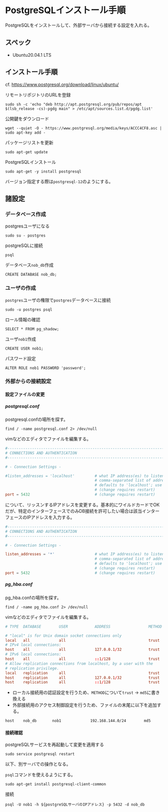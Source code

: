 # PostgreSQLインストール手順
PostgreSQLをインストールして、外部サーバから接続する設定を入れる。

## スペック
- Ubuntu20.04.1 LTS

## インストール手順

cf. https://www.postgresql.org/download/linux/ubuntu/  

リモートリポジトリのURLを登録
```
sudo sh -c 'echo "deb http://apt.postgresql.org/pub/repos/apt $(lsb_release -cs)-pgdg main" > /etc/apt/sources.list.d/pgdg.list'
```

公開鍵をダウンロード
```
wget --quiet -O - https://www.postgresql.org/media/keys/ACCC4CF8.asc | sudo apt-key add -
```

パッケージリストを更新
```
sudo apt-get update
```

PostgreSQLインストール
```
sudo apt-get -y install postgresql
```
バージョン指定する際は`postgresql-12`のようにする。

## 諸設定

### データベース作成

postgresユーザになる
```
sudo su - postgres
```

postgreSQLに接続
```
psql
```

データベース`nob_db`作成
```
CREATE DATABASE nob_db;
```

### ユーザの作成

`postgres`ユーザの権限で`postgres`データベースに接続
```
sudo -u postgres psql
```

ロール情報の確認
```
SELECT * FROM pg_shadow;
```

ユーザ`nob1`作成
```
CREATE USER nob1;
```

パスワード設定
```
ALTER ROLE nob1 PASSWORD 'password';
```

### 外部からの接続設定

#### 設定ファイルの変更

##### postgresql.conf

postgresql.confの場所を探す。
```
find / -name postgresql.conf 2> /dev/null
```
vimなどのエディタでファイルを編集する。
```postgresql.conf
#------------------------------------------------------------------------------
# CONNECTIONS AND AUTHENTICATION
#------------------------------------------------------------------------------

# - Connection Settings -

#listen_addresses = 'localhost'         # what IP address(es) to listen on;
                                        # comma-separated list of addresses;
                                        # defaults to 'localhost'; use '*' for all
                                        # (change requires restart)
port = 5432                             # (change requires restart)
```
について、リッスンするIPアドレスを変更する。基本的にワイルドカードでOKだが、特定のインターフェースでのみDB接続を許可したい場合は該当インターフェースのIPアドレスを入力する。
```postgresql.conf
#------------------------------------------------------------------------------
# CONNECTIONS AND AUTHENTICATION
#------------------------------------------------------------------------------

# - Connection Settings -

listen_addresses = '*'                  # what IP address(es) to listen on;
                                        # comma-separated list of addresses;
                                        # defaults to 'localhost'; use '*' for all
                                        # (change requires restart)
port = 5432                             # (change requires restart)
```

##### pg_hba.conf

pg_hba.confの場所を探す。
```
find / -name pg_hba.conf 2> /dev/null
```
vimなどのエディタでファイルを編集する。
```pg_hba.conf
# TYPE  DATABASE        USER            ADDRESS                 METHOD

# "local" is for Unix domain socket connections only
local   all             all                                     trust
# IPv4 local connections:
host    all             all             127.0.0.1/32            trust
# IPv6 local connections:
host    all             all             ::1/128                 trust
# Allow replication connections from localhost, by a user with the
# replication privilege.
local   replication     all                                     trust
host    replication     all             127.0.0.1/32            trust
host    replication     all             ::1/128                 trust
```
- ローカル接続用の認証設定を行うため、`METHOD`について`trust` -> `md5`に書き換える
- 外部接続用のアクセス制御設定を行うため、ファイルの末尾に以下を追加する。
```
host    nob_db       nob1             192.168.144.0/24        md5
```

#### 接続確認

postgreSQLサービスを再起動して変更を適用する
```
sudo service postgresql restart
```

以下、別サーバでの操作となる。  

`psql`コマンドを使えるようにする。
```
sudo apt-get install postgresql-client-common
```

接続
```
psql -U nob1 -h ${postgreSQLサーバのIPアドレス} -p 5432 -d nob_db
```
